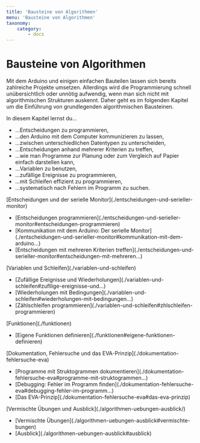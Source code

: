 ```yaml
---
title: 'Bausteine von Algorithmen'
menu: 'Bausteine von Algorithmen'
taxonomy:
    category:
        - docs
---
```


# Bausteine von Algorithmen

<style>
    body {
        --abk: 'BA';
    }
</style>

Mit dem Arduino und einigen einfachen Bauteilen lassen sich bereits zahlreiche Projekte umsetzen. Allerdings wird die Programmierung schnell unübersichtlich oder unnötig aufwendig, wenn man sich nicht mit algorithmischen Strukturen auskennt. Daher geht es im folgenden Kapitel um die Einführung von grundlegenden algorithmischen Bausteinen.

In diesem Kapitel lernst du…
-   …Entscheidungen zu programmieren,
-   …den Arduino mit dem Computer kommunizieren zu lassen,
-   …zwischen unterschiedlichen Datentypen zu unterscheiden,
-   …Entscheidungen anhand mehrerer Kriterien zu treffen,
-   …wie man Programme zur Planung oder zum Vergleich auf Papier einfach darstellen kann,
-   …Variablen zu benutzen,
-   …zufällige Ereignisse zu programmieren,
-   …mit Schleifen effizient zu programmieren,
-   …systematisch nach Fehlern im Programm zu suchen.

<div class="flex-box">
    <div class="overview-card">
    <p markdown="1">[Entscheidungen und der serielle Monitor](./entscheidungen-und-serieller-monitor)</p>
    <ul>
        <li markdown="1">[Entscheidungen programmieren](./entscheidungen-und-serieller-monitor#entscheidungen-programmieren)</li>
        <li markdown="1">[Kommunikation mit dem Arduino: Der serielle Monitor](./entscheidungen-und-serieller-monitor#kommunikation-mit-dem-arduino...)</li>
        <li markdown="1">[Entscheidungen mit mehreren Kriterien treffen](./entscheidungen-und-serieller-monitor#entscheidungen-mit-mehreren...)</li>
    </ul>
    </div>
    <div class="overview-card">
    <p markdown="1">[Variablen und Schleifen](./variablen-und-schleifen)</p>
    <ul>
        <li markdown="1">[Zufällige Ereignisse und Wiederholungen](./variablen-und-schleifen#zufllige-ereignisse-und...)</li>
        <li markdown="1">[Wiederholungen mit Bedingungen](./variablen-und-schleifen#wiederholungen-mit-bedingungen...)</li>
        <li markdown="1">[Zählschleifen programmieren](./variablen-und-schleifen#zhlschleifen-programmieren)</li>
    </ul>
    </div>
    <div class="overview-card">
    <p markdown="1">[Funktionen](./funktionen)</p>
    <ul>
        <li markdown="1">[Eigene Funktionen definieren](./funktionen#eigene-funktionen-definieren)</li>
    </ul>
    </div>
    <div class="overview-card">
    <p markdown="1">[Dokumentation, Fehlersuche und das EVA-Prinzip](./dokumentation-fehlersuche-eva)</p>
    <ul>
        <li markdown="1">[Programme mit Struktogrammen dokumentieren](./dokumentation-fehlersuche-eva#programme-mit-struktogrammen...)</li>
        <li markdown="1">[Debugging: Fehler im Programm finden](./dokumentation-fehlersuche-eva#debugging-fehler-im-programm...)</li>
        <li markdown="1">[Das EVA-Prinzip](./dokumentation-fehlersuche-eva#das-eva-prinzip)</li>
    </ul>
    </div>
    <div class="overview-card">
    <p markdown="1">[Vermischte Übungen und Ausblick](./algorithmen-uebungen-ausblick/)</p>
    <ul>
        <li markdown="1">[Vermischte Übungen](./algorithmen-uebungen-ausblick#vermischte-bungen)</li>
        <li markdown="1">[Ausblick](./algorithmen-uebungen-ausblick#ausblick)</li>
    </ul>    
    </div>
</div>

